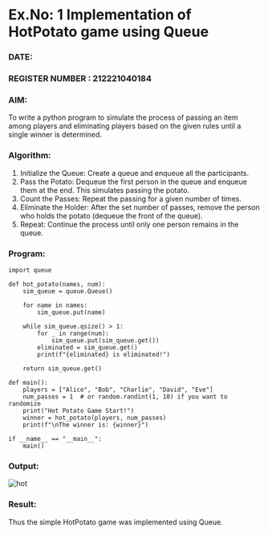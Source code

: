 # Ex.No: 1  Implementation of HotPotato game using Queue 
### DATE:                                                                            
### REGISTER NUMBER : 212221040184
### AIM: 
To write a python program to simulate the process of passing an item among players and eliminating players based on the given rules until a single winner is determined.
### Algorithm:
1. Initialize the Queue: Create a queue and enqueue all the participants.
2. Pass the Potato: Dequeue the first person in the queue and enqueue them at the end. This simulates passing the potato.
3. Count the Passes: Repeat the passing for a given number of times.
4. Eliminate the Holder: After the set number of passes, remove the person who holds the potato (dequeue the front of the queue).
5. Repeat: Continue the process until only one person remains in the queue.
### Program:
```
import queue

def hot_potato(names, num):
    sim_queue = queue.Queue()

    for name in names:
        sim_queue.put(name)

    while sim_queue.qsize() > 1:
        for _ in range(num):
            sim_queue.put(sim_queue.get())
        eliminated = sim_queue.get()
        print(f"{eliminated} is eliminated!")

    return sim_queue.get()

def main():
    players = ["Alice", "Bob", "Charlie", "David", "Eve"]
    num_passes = 1  # or random.randint(1, 10) if you want to randomize
    print("Hot Potato Game Start!")
    winner = hot_potato(players, num_passes)
    print(f"\nThe winner is: {winner}")

if __name__ == "__main__":
    main()
```

### Output:
![hot](https://github.com/user-attachments/assets/a6e5d5b6-3099-485f-84eb-1a1e486baeb8)

### Result:
Thus the simple HotPotato game was implemented using Queue.
